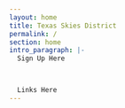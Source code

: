 ```yaml
---
layout: home
title: Texas Skies District
permalink: /
section: home
intro_paragraph: |-
  Sign Up Here



  Links Here
---
```


